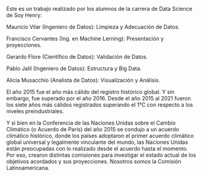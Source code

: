 
Este es un trabajo realizado por los alumnos de la carrera de Data Science de Soy Henry: 

Mauricio Vilar (Ingeniero de Datos): Limpieza y Adecuación de Datos.

Francisco Cervantes (Ing. en Machine Lerning): Presentación y proyecciones.

Gerardo Flore (Científico de Datos): Validación de Datos.

Pablo Jalil (Ingeniero de Datos): Estructura y Big Data.

Alicia Musacchio (Analista de Datos): Visualización y Análisis.

El año 2015 fue el año más cálido del registro histórico global. Y sin embargo, fue superado por el año 2016. Desde el año 2015 al 2021 fueron los siete años más cálidos registrados superando el 1°C con respecto a los niveles preindustriales.

Y si bien en la Conferencia de las Naciones Unidas sobre el Cambio Climático (o Acuerdo de París) del año 2015 se condujo a un acuerdo climático histórico, donde los países adoptaron el primer acuerdo climático global universal y legalmente vinculante del mundo, las Naciones Unidas están preocupadas con lo realizado desde el acuerdo hasta el momento. 
Por eso, crearon distintas comisiones para investigar el estado actual de los objetivos acordados y sus proyecciones.
Nosotros somos la Comisión Latinoamericana. 
